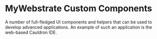 # MyWebstrate Custom Components

A number of full-fledged UI components and helpers that can be used to develop advanced applications.
An example of such an application is the web-based Cauldron IDE.